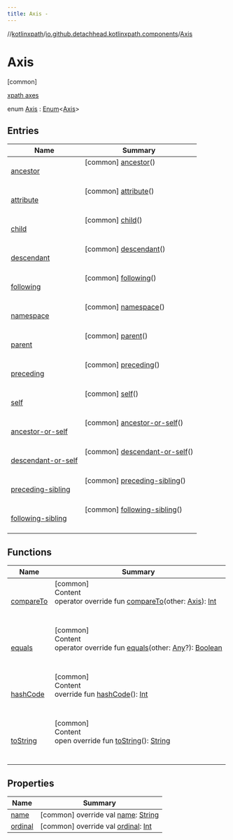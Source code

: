 ```yaml
---
title: Axis -
---
```

//[kotlinxpath](../../index.md)/[io.github.detachhead.kotlinxpath.components](../index.md)/[Axis](index.md)



# Axis  
 [common] 

[xpath axes](https://en.wikipedia.org/wiki/XPath#Axis_specifiers)

enum [Axis](index.md) : [Enum](https://kotlinlang.org/api/latest/jvm/stdlib/kotlin/-enum/index.html)<[Axis](index.md)>    


## Entries  
  
|  Name|  Summary| 
|---|---|
| [ancestor](ancestor/index.md)|  [common] [ancestor](ancestor/index.md)()  <br>  <br>   <br>
| [attribute](attribute/index.md)|  [common] [attribute](attribute/index.md)()  <br>  <br>   <br>
| [child](child/index.md)|  [common] [child](child/index.md)()  <br>  <br>   <br>
| [descendant](descendant/index.md)|  [common] [descendant](descendant/index.md)()  <br>  <br>   <br>
| [following](following/index.md)|  [common] [following](following/index.md)()  <br>  <br>   <br>
| [namespace](namespace/index.md)|  [common] [namespace](namespace/index.md)()  <br>  <br>   <br>
| [parent](parent/index.md)|  [common] [parent](parent/index.md)()  <br>  <br>   <br>
| [preceding](preceding/index.md)|  [common] [preceding](preceding/index.md)()  <br>  <br>   <br>
| [self](self/index.md)|  [common] [self](self/index.md)()  <br>  <br>   <br>
| [ancestor-or-self](ancestor-or-self/index.md)|  [common] [ancestor-or-self](ancestor-or-self/index.md)()  <br>  <br>   <br>
| [descendant-or-self](descendant-or-self/index.md)|  [common] [descendant-or-self](descendant-or-self/index.md)()  <br>  <br>   <br>
| [preceding-sibling](preceding-sibling/index.md)|  [common] [preceding-sibling](preceding-sibling/index.md)()  <br>  <br>   <br>
| [following-sibling](following-sibling/index.md)|  [common] [following-sibling](following-sibling/index.md)()  <br>  <br>   <br>


## Functions  
  
|  Name|  Summary| 
|---|---|
| [compareTo](following-sibling/index.md#kotlin/Enum/compareTo/#io.github.detachhead.kotlinxpath.components.Axis/PointingToDeclaration/)| [common]  <br>Content  <br>operator override fun [compareTo](following-sibling/index.md#kotlin/Enum/compareTo/#io.github.detachhead.kotlinxpath.components.Axis/PointingToDeclaration/)(other: [Axis](index.md)): [Int](https://kotlinlang.org/api/latest/jvm/stdlib/kotlin/-int/index.html)  <br><br><br>
| [equals](following-sibling/index.md#kotlin/Enum/equals/#kotlin.Any?/PointingToDeclaration/)| [common]  <br>Content  <br>operator override fun [equals](following-sibling/index.md#kotlin/Enum/equals/#kotlin.Any?/PointingToDeclaration/)(other: [Any](https://kotlinlang.org/api/latest/jvm/stdlib/kotlin/-any/index.html)?): [Boolean](https://kotlinlang.org/api/latest/jvm/stdlib/kotlin/-boolean/index.html)  <br><br><br>
| [hashCode](following-sibling/index.md#kotlin/Enum/hashCode/#/PointingToDeclaration/)| [common]  <br>Content  <br>override fun [hashCode](following-sibling/index.md#kotlin/Enum/hashCode/#/PointingToDeclaration/)(): [Int](https://kotlinlang.org/api/latest/jvm/stdlib/kotlin/-int/index.html)  <br><br><br>
| [toString](following-sibling/index.md#kotlin/Enum/toString/#/PointingToDeclaration/)| [common]  <br>Content  <br>open override fun [toString](following-sibling/index.md#kotlin/Enum/toString/#/PointingToDeclaration/)(): [String](https://kotlinlang.org/api/latest/jvm/stdlib/kotlin/-string/index.html)  <br><br><br>


## Properties  
  
|  Name|  Summary| 
|---|---|
| [name](index.md#io.github.detachhead.kotlinxpath.components/Axis/name/#/PointingToDeclaration/)|  [common] override val [name](index.md#io.github.detachhead.kotlinxpath.components/Axis/name/#/PointingToDeclaration/): [String](https://kotlinlang.org/api/latest/jvm/stdlib/kotlin/-string/index.html)   <br>
| [ordinal](index.md#io.github.detachhead.kotlinxpath.components/Axis/ordinal/#/PointingToDeclaration/)|  [common] override val [ordinal](index.md#io.github.detachhead.kotlinxpath.components/Axis/ordinal/#/PointingToDeclaration/): [Int](https://kotlinlang.org/api/latest/jvm/stdlib/kotlin/-int/index.html)   <br>

